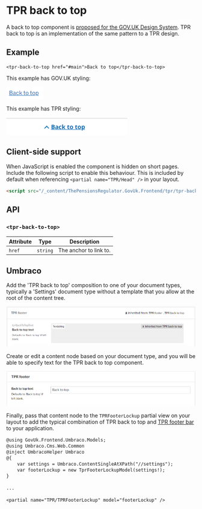 # TPR back to top

A back to top component is [proposed for the GOV.UK Design System](https://github.com/alphagov/govuk-design-system-backlog/issues/5). TPR back to top is an implementation of the same pattern to a TPR design.

## Example

```razor
<tpr-back-to-top href="#main">Back to top</tpr-back-to-top>
```

This example has GOV.UK styling:

![GOV.UK back to top](../images/tpr-back-to-top-govuk.png)

This example has TPR styling:

![TPR back to top](../images/tpr-back-to-top.png)

## Client-side support

When JavaScript is enabled the component is hidden on short pages. Include the following script to enable this behaviour. This is included by default when referencing `<partial name="TPR/Head" />` in your layout.

```html
<script src="/_content/ThePensionsRegulator.GovUk.Frontend/tpr/tpr-back-to-top.js"></script>
```

## API

### `<tpr-back-to-top>`

| Attribute | Type     | Description            |
| --------- | -------- | ---------------------- |
| `href`    | `string` | The anchor to link to. |

## Umbraco

Add the 'TPR back to top' composition to one of your document types, typically a 'Settings' document type without a template that you allow at the root of the content tree.

![TPR back to top composition added to a document type](/docs/images/tpr-back-to-top-umbraco-document-type.png)

Create or edit a content node based on your document type, and you will be able to specify text for the TPR back to top component.

![Editing TPR back to top content](/docs/images/tpr-back-to-top-umbraco-content.png)

Finally, pass that content node to the `TPRFooterLockup` partial view on your layout to add the typical combination of TPR back to top and [TPR footer bar](tpr-footer-bar.md) to your application.

```razor
@using GovUk.Frontend.Umbraco.Models;
@using Umbraco.Cms.Web.Common
@inject UmbracoHelper Umbraco
@{
    var settings = Umbraco.ContentSingleAtXPath("//settings");
    var footerLockup = new TprFooterLockupModel(settings!);
}

...

<partial name="TPR/TPRFooterLockup" model="footerLockup" />
```
